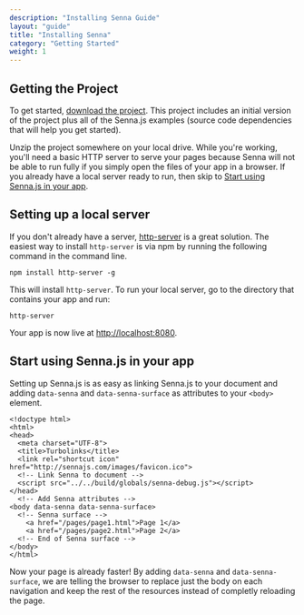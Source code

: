 ```yaml
---
description: "Installing Senna Guide"
layout: "guide"
title: "Installing Senna"
category: "Getting Started"
weight: 1
---
```


<article id="getting-the-project">

## Getting the Project

To get started, [download the project](https://github.com/liferay/senna.js/archive/master.zip). This project includes an initial version of the project plus all of the Senna.js examples (source code dependencies that will help you get started).

Unzip the project somewhere on your local drive. While you're working, you'll need a basic HTTP server to serve your pages because Senna will not be able to run fully if you simply open the files of your app in a browser. If you already have a local server ready to run, then skip to [Start using Senna.js in your app](#start-using).

</article>

<article id="http-server">

## Setting up a local server

If you don't already have a server, <a href="https://www.npmjs.com/package/http-server" target="_blank">http-server</a> is a great solution. The easiest way to install `http-server` is via npm by running the following command in the command line.


```
npm install http-server -g
```


This will install `http-server`. To run your local server, go to the directory that contains your app and run:


```
http-server
```


Your app is now live at <a href="http://localhost:8080" target="_blank">http://localhost:8080</a>.


</article>

<article id="start-using">

## Start using Senna.js in your app

Setting up Senna.js is as easy as linking Senna.js to your document and adding `data-senna` and `data-senna-surface` as attributes to your `<body>` element.


```
<!doctype html>
<html>
<head>
  <meta charset="UTF-8">
  <title>Turbolinks</title>
  <link rel="shortcut icon" href="http://sennajs.com/images/favicon.ico">
  <!-- Link Senna to document -->
  <script src="../../build/globals/senna-debug.js"></script>
</head>
  <!-- Add Senna attributes -->
<body data-senna data-senna-surface>
  <!-- Senna surface -->
    <a href="/pages/page1.html">Page 1</a>
    <a href="/pages/page2.html">Page 2</a>
  <!-- End of Senna surface -->
</body>
</html>
```


Now your page is already faster! By adding `data-senna` and `data-senna-surface`, we are telling the browser to replace just the body on each navigation and keep the rest of the resources instead of completly reloading the page.

</article>
